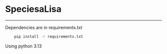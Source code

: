 # SpeciesaLisa



---

Dependencies are in requirements.txt
```bash
    pip install -r requirements.txt
```
Using python 3.13